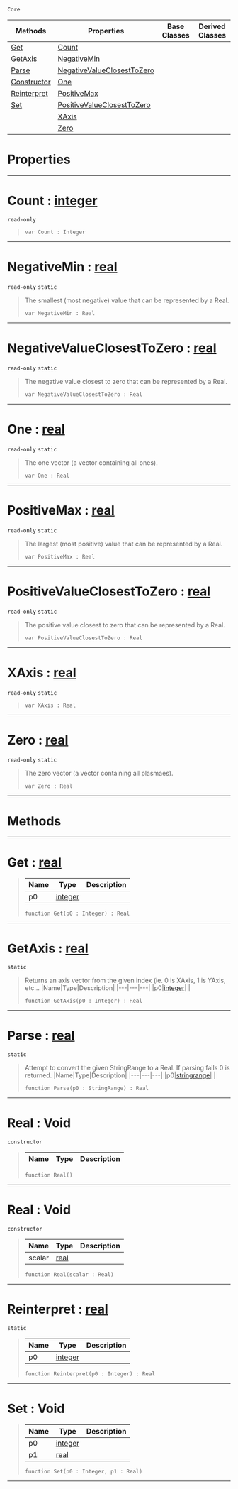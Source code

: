  `Core`

|Methods|Properties|Base Classes|Derived Classes|
|---|---|---|---|
|[ Get](https://github.com/PlasmaEngine/PlasmaDocs/blob/master/code_reference/lightning_base_types/real.markdown#get-plasma-engine-document)|[ Count](https://github.com/PlasmaEngine/PlasmaDocs/blob/master/code_reference/lightning_base_types/real.markdown#count-plasma-engine-docume)| | |
|[ GetAxis](https://github.com/PlasmaEngine/PlasmaDocs/blob/master/code_reference/lightning_base_types/real.markdown#getaxis-plasma-engine-docu)|[ NegativeMin](https://github.com/PlasmaEngine/PlasmaDocs/blob/master/code_reference/lightning_base_types/real.markdown#negativemin-plasma-engine)| | |
|[ Parse](https://github.com/PlasmaEngine/PlasmaDocs/blob/master/code_reference/lightning_base_types/real.markdown#parse-plasma-engine-docume)|[ NegativeValueClosestToZero](https://github.com/PlasmaEngine/PlasmaDocs/blob/master/code_reference/lightning_base_types/real.markdown#negativevalueclosesttoze)| | |
|[ Constructor](https://github.com/PlasmaEngine/PlasmaDocs/blob/master/code_reference/lightning_base_types/real.markdown#real-void)|[ One](https://github.com/PlasmaEngine/PlasmaDocs/blob/master/code_reference/lightning_base_types/real.markdown#one-plasma-engine-document)| | |
|[ Reinterpret](https://github.com/PlasmaEngine/PlasmaDocs/blob/master/code_reference/lightning_base_types/real.markdown#reinterpret-plasma-engine)|[ PositiveMax](https://github.com/PlasmaEngine/PlasmaDocs/blob/master/code_reference/lightning_base_types/real.markdown#positivemax-plasma-engine)| | |
|[ Set](https://github.com/PlasmaEngine/PlasmaDocs/blob/master/code_reference/lightning_base_types/real.markdown#set-void)|[ PositiveValueClosestToZero](https://github.com/PlasmaEngine/PlasmaDocs/blob/master/code_reference/lightning_base_types/real.markdown#positivevalueclosesttoze)| | |
| |[ XAxis](https://github.com/PlasmaEngine/PlasmaDocs/blob/master/code_reference/lightning_base_types/real.markdown#xaxis-plasma-engine-docume)| | |
| |[ Zero](https://github.com/PlasmaEngine/PlasmaDocs/blob/master/code_reference/lightning_base_types/real.markdown#plasma-plasma-engine-documen)| | |


 #  Properties


---  
 #  Count : [integer](https://github.com/PlasmaEngine/PlasmaDocs/blob/master/code_reference/lightning_base_types/integer.markdown)

 `read-only`

> 
> ``` lang=cpp, name=Lightning
> var Count : Integer


---  
 #  NegativeMin : [real](https://github.com/PlasmaEngine/PlasmaDocs/blob/master/code_reference/lightning_base_types/real.markdown)

 `read-only` `static`

> The smallest (most negative) value that can be represented by a Real.
> ``` lang=cpp, name=Lightning
> var NegativeMin : Real


---  
 #  NegativeValueClosestToZero : [real](https://github.com/PlasmaEngine/PlasmaDocs/blob/master/code_reference/lightning_base_types/real.markdown)

 `read-only` `static`

> The negative value closest to zero that can be represented by a Real.
> ``` lang=cpp, name=Lightning
> var NegativeValueClosestToZero : Real


---  
 #  One : [real](https://github.com/PlasmaEngine/PlasmaDocs/blob/master/code_reference/lightning_base_types/real.markdown)

 `read-only` `static`

> The one vector (a vector containing all ones).
> ``` lang=cpp, name=Lightning
> var One : Real


---  
 #  PositiveMax : [real](https://github.com/PlasmaEngine/PlasmaDocs/blob/master/code_reference/lightning_base_types/real.markdown)

 `read-only` `static`

> The largest (most positive) value that can be represented by a Real.
> ``` lang=cpp, name=Lightning
> var PositiveMax : Real


---  
 #  PositiveValueClosestToZero : [real](https://github.com/PlasmaEngine/PlasmaDocs/blob/master/code_reference/lightning_base_types/real.markdown)

 `read-only` `static`

> The positive value closest to zero that can be represented by a Real.
> ``` lang=cpp, name=Lightning
> var PositiveValueClosestToZero : Real


---  
 #  XAxis : [real](https://github.com/PlasmaEngine/PlasmaDocs/blob/master/code_reference/lightning_base_types/real.markdown)

 `read-only` `static`

> 
> ``` lang=cpp, name=Lightning
> var XAxis : Real


---  
 #  Zero : [real](https://github.com/PlasmaEngine/PlasmaDocs/blob/master/code_reference/lightning_base_types/real.markdown)

 `read-only` `static`

> The zero vector (a vector containing all plasmaes).
> ``` lang=cpp, name=Lightning
> var Zero : Real


---  
 #  Methods


---  
 #  Get : [real](https://github.com/PlasmaEngine/PlasmaDocs/blob/master/code_reference/lightning_base_types/real.markdown)

> 
> |Name|Type|Description|
> |---|---|---|
> |p0|[integer](https://github.com/PlasmaEngine/PlasmaDocs/blob/master/code_reference/lightning_base_types/integer.markdown)| |
> ``` lang=cpp, name=Lightning
> function Get(p0 : Integer) : Real
> ``` 


---  
 #  GetAxis : [real](https://github.com/PlasmaEngine/PlasmaDocs/blob/master/code_reference/lightning_base_types/real.markdown)

 `static`

> Returns an axis vector from the given index (ie. 0 is XAxis, 1 is YAxis, etc...
> |Name|Type|Description|
> |---|---|---|
> |p0|[integer](https://github.com/PlasmaEngine/PlasmaDocs/blob/master/code_reference/lightning_base_types/integer.markdown)| |
> ``` lang=cpp, name=Lightning
> function GetAxis(p0 : Integer) : Real
> ``` 


---  
 #  Parse : [real](https://github.com/PlasmaEngine/PlasmaDocs/blob/master/code_reference/lightning_base_types/real.markdown)

 `static`

> Attempt to convert the given StringRange to a Real. If parsing fails 0 is returned.
> |Name|Type|Description|
> |---|---|---|
> |p0|[stringrange](https://github.com/PlasmaEngine/PlasmaDocs/blob/master/code_reference/lightning_base_types/stringrange.markdown)| |
> ``` lang=cpp, name=Lightning
> function Parse(p0 : StringRange) : Real
> ``` 


---  
 #  Real : Void

 `constructor`

> 
> |Name|Type|Description|
> |---|---|---|
> ``` lang=cpp, name=Lightning
> function Real()
> ``` 


---  
 #  Real : Void

 `constructor`

> 
> |Name|Type|Description|
> |---|---|---|
> |scalar|[real](https://github.com/PlasmaEngine/PlasmaDocs/blob/master/code_reference/lightning_base_types/real.markdown)| |
> ``` lang=cpp, name=Lightning
> function Real(scalar : Real)
> ``` 


---  
 #  Reinterpret : [real](https://github.com/PlasmaEngine/PlasmaDocs/blob/master/code_reference/lightning_base_types/real.markdown)

 `static`

> 
> |Name|Type|Description|
> |---|---|---|
> |p0|[integer](https://github.com/PlasmaEngine/PlasmaDocs/blob/master/code_reference/lightning_base_types/integer.markdown)| |
> ``` lang=cpp, name=Lightning
> function Reinterpret(p0 : Integer) : Real
> ``` 


---  
 #  Set : Void

> 
> |Name|Type|Description|
> |---|---|---|
> |p0|[integer](https://github.com/PlasmaEngine/PlasmaDocs/blob/master/code_reference/lightning_base_types/integer.markdown)| |
> |p1|[real](https://github.com/PlasmaEngine/PlasmaDocs/blob/master/code_reference/lightning_base_types/real.markdown)| |
> ``` lang=cpp, name=Lightning
> function Set(p0 : Integer, p1 : Real)
> ``` 


---  
 

 